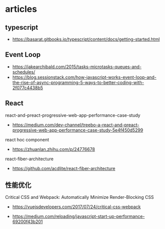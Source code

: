 # articles

## typescript
- https://basarat.gitbooks.io/typescript/content/docs/getting-started.html

## Event Loop
- https://jakearchibald.com/2015/tasks-microtasks-queues-and-schedules/
- https://blog.sessionstack.com/how-javascript-works-event-loop-and-the-rise-of-async-programming-5-ways-to-better-coding-with-2f077c4438b5

## React
react-and-preact-progressive-web-app-performance-case-study
- https://medium.com/dev-channel/treebo-a-react-and-preact-progressive-web-app-performance-case-study-5e4f450d5299

react hoc component
- https://zhuanlan.zhihu.com/p/24776678

react-fiber-architecture
- https://github.com/acdlite/react-fiber-architecture

## 性能优化
Critical CSS and Webpack: Automatically Minimize Render-Blocking CSS
- https://vuejsdevelopers.com/2017/07/24/critical-css-webpack

- https://medium.com/reloading/javascript-start-up-performance-69200f43b201